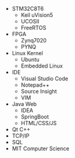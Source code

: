 * STM32C8T6
  * Keil uVision5
  * UCOSII
  * FreeRTOS
* FPGA
  * Zynq7020
  * PYNQ
* Linux Kernel
  * Ubuntu
  * Embedded Linux
* IDE
  * Visual Studio Code
  * Notepad++
  * Source Insight
  * VIM
* Java Web
  * IDEA
  * SpringBoot
  * HTML/CSS/JS
* Qt C++
* TCP/IP
* SQL
* MIT Computer Science
